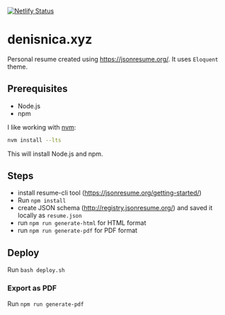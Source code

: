 [![Netlify Status](https://api.netlify.com/api/v1/badges/f851f736-0e2b-4a80-8e52-37869be54bc5/deploy-status)](https://app.netlify.com/sites/denisnica/deploys)

# denisnica.xyz

Personal resume created using <https://jsonresume.org/>. It uses `Eloquent` theme.

## Prerequisites

- Node.js
- npm

I like working with [nvm](https://github.com/nvm-sh/nvm):

```bash
nvm install --lts
```

This will install Node.js and npm.

## Steps

- install resume-cli tool (<https://jsonresume.org/getting-started/>)
- Run `npm install`
- create JSON schema (<http://registry.jsonresume.org/>) and saved it locally as `resume.json`
- run `npm run generate-html` for HTML format
- run `npm run generate-pdf` for PDF format

## Deploy

Run `bash deploy.sh`

### Export as PDF

Run `npm run generate-pdf`
